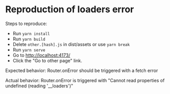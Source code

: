 # Reproduction of loaders error

Steps to reproduce:

- Run `yarn install`
- Run `yarn build`
- Delete `other.[hash].js` in dist/assets or use `yarn break`
- Run `yarn serve`
- Go to <http://localhost:4173/>
- Click the "Go to other page" link.

Expected behavior: Router.onError should be triggered with a fetch error

Actual behavior: Router.onError is triggered with "Cannot read properties of undefined (reading '__loaders')"
